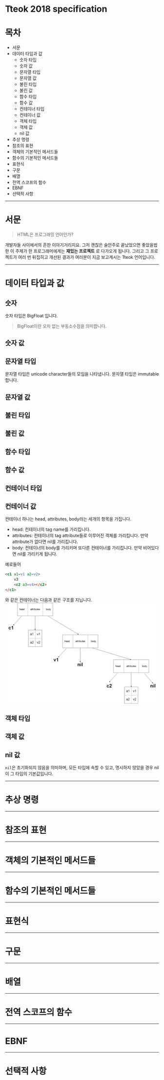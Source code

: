 # Tteok 2018 specification

# 목차

* 서문
* 데이터 타입과 값
  * 숫자 타입
  * 숫자 값
  * 문자열 타입
  * 문자열 값
  * 불린 타입
  * 불린 값
  * 함수 타입
  * 함수 값
  * 컨테이너 타입
  * 컨테이너 값
  * 객체 타입
  * 객체 값
  * nil 값
* 추상 명령
* 참조의 표현
* 객체의 기본적인 메서드들
* 함수의 기본적인 메서드들
* 표현식
* 구문
* 배열
* 전역 스코프의 함수
* EBNF
* 선택적 사항

*****
# 서문

> HTML은 프로그래밍 언어인가?

개발자들 사이에서의 흔한 이야기거리지요.
그저 괜찮은 술안주로 끝났었으면 좋았을법한 이 주제가 한 프로그래머에게는 **재밌는 프로젝트** 로 다가오게 됩니다.
그리고 그 프로젝트가 여러 번 뒤집히고 개선된 결과가 여러분이 지금 보고계시는 Tteok 언어입니다.

*****
# 데이터 타입과 값

## 숫자
숫자 타입은 BigFloat 입니다.
> BigFloat이란 오차 없는 부동소수점을 의미합니다.

## 숫자 값

## 문자열 타입
문자열 타입은 unicode character들의 모임을 나타냅니다.
문자열 타입은 immutable합니다.

## 문자열 값

## 불린 타입

## 불린 값

## 함수 타입

## 함수 값

## 컨테이너 타입

## 컨테이너 값
컨테이너 하나는 head, attributes, body라는 세개의 항목을 가집니다.
* head: 컨테이너의 tag name를 가리킵니다.
* attributes: 컨테이너의 tag attribute들로 이루어진 객체를 가리킵니다. 만약 attribute가 없다면 nil를 가리킵니다.
* body: 컨테이너의 body를 가리키며 또다른 컨테이너를 가리킵니다. 만약 비어있다면 nil를 가리키게 됩니다.

예로들어
```html
<c1 a1=v1 a2=v2>
    v3
    <c2 a3=v4></c2>
</c1>
```
와 같은 컨테이너는 다음과 같은 구조를 지닙니다.
![container-diagram](./img/container-diagram.png)

## 객체 타입

## 객체 값

## nil 값
`nil`은 초기화되지 않음을 의미하며, 모든 타입에 속할 수 있고,
명시하지 않았을 경우 nil이 그 타입의 기본값입니다.

*****
# 추상 명령

*****
# 참조의 표현

*****
# 객체의 기본적인 메서드들

*****
# 함수의 기본적인 메서드들

*****
# 표현식

*****
# 구문

*****
# 배열

*****
# 전역 스코프의 함수

*****
# EBNF

*****
# 선택적 사항
